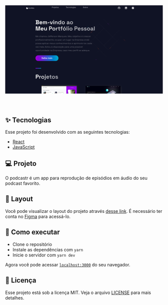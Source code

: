 <h1 align="center">
  <img alt="" title="podcastr" src=".github/aplicação.png" />
</h1>


<br>

## ✨ Tecnologias

Esse projeto foi desenvolvido com as seguintes tecnologias:

- [React](https://reactjs.org)
- [JavaScript](https://www.javascript.com/)

## 💻 Projeto

O podcastr é um app para reprodução de episódios em áudio do seu podcast favorito.

## 🔖 Layout

Você pode visualizar o layout do projeto através [desse link](https://www.figma.com/file/bUGIPys15E78w9bs1l4tgS/HooBank?node-id=0%3A1). É necessário ter conta no [Figma](http://figma.com/) para acessá-lo.

## 🚀 Como executar

- Clone o repositório
- Instale as dependências com `yarn`
- Inicie o servidor com `yarn dev`

Agora você pode acessar [`localhost:3000`](http://localhost:3000) do seu navegador.

## 📄 Licença

Esse projeto está sob a licença MIT. Veja o arquivo [LICENSE](LICENSE.md) para mais detalhes.
